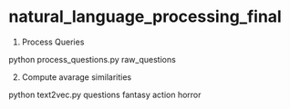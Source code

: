 # natural_language_processing_final

1. Process Queries

python process_questions.py raw_questions

2. Compute avarage similarities

python text2vec.py questions fantasy action horror

